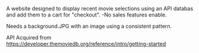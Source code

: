 A website designed to display recent movie selections using an API databas and add them to a cart for "checkout".
-No sales features enable. 

Needs a background.JPG with an image using a consistent pattern.


API Acquired from
https://developer.themoviedb.org/reference/intro/getting-started
